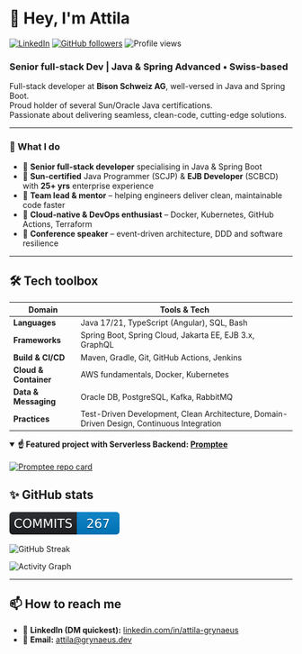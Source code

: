 # 👋 Hey, I'm Attila

[![LinkedIn](https://img.shields.io/badge/LinkedIn--blue?logo=linkedin&logoColor=white)](https://www.linkedin.com/in/attila-grynaeus)
[![GitHub followers](https://img.shields.io/github/followers/attilagrynaeus?label=Follow&style=social)](https://github.com/attilagrynaeus)
![Profile views](https://komarev.com/ghpvc/?username=attila-grynaeus&style=flat)

### Senior full-stack Dev&nbsp;|&nbsp;Java & Spring Advanced • Swiss-based

Full-stack developer at **Bison Schweiz AG**, well-versed in Java and Spring Boot.  
Proud holder of several Sun/Oracle Java certifications.  
Passionate about delivering seamless, clean-code, cutting-edge solutions.

---

### 🔑  What I do

- 🔹 **Senior full-stack developer** specialising in Java & Spring Boot  
- 🔹 **Sun-certified** Java Programmer (SCJP) & **EJB Developer** (SCBCD) with **25+ yrs** enterprise experience  
- 🔹 **Team lead & mentor** – helping engineers deliver clean, maintainable code faster  
- 🔹 **Cloud-native & DevOps enthusiast** – Docker, Kubernetes, GitHub Actions, Terraform  
- 🔹 **Conference speaker** – event-driven architecture, DDD and software resilience  

---

## 🛠 Tech toolbox

| Domain | Tools & Tech |
| ------ | ------------ |
| **Languages** | Java 17/21, TypeScript (Angular), SQL, Bash |
| **Frameworks** | Spring Boot, Spring Cloud, Jakarta EE, EJB 3.x, GraphQL |
| **Build & CI/CD** | Maven, Gradle, Git, GitHub Actions, Jenkins |
| **Cloud & Container** | AWS fundamentals, Docker, Kubernetes |
| **Data & Messaging** | Oracle DB, PostgreSQL, Kafka, RabbitMQ |
| **Practices** | Test-Driven Development, Clean Architecture, Domain-Driven Design, Continuous Integration |


<details open>
  <summary><strong>☝️ Featured project with Serverless Backend: <a href="https://github.com/attilagrynaeus/Promptee">Promptee</a></strong></summary>

  <br/>

  <a href="https://github.com/attilagrynaeus/Promptee">
    <img src="https://github-readme-stats.vercel.app/api/pin/?username=attilagrynaeus&repo=Promptee&theme=github_dark&hide_border=true" alt="Promptee repo card">
  </a>
</details>



## ✨ GitHub stats


<img src="badges/commits.svg" height="40">

![GitHub Streak](https://github-readme-streak-stats.herokuapp.com/?user=attilagrynaeus&theme=dark&hide_border=true)


![Activity Graph](https://github-readme-activity-graph.vercel.app/graph?username=attilagrynaeus&theme=github-dark&hide_border=true&area=true)

---


## 📫 How to reach me

- 💼 **LinkedIn (DM quickest):** [linkedin.com/in/attila-grynaeus](https://www.linkedin.com/in/attila-grynaeus)  
- 📧 **Email:** [attila@grynaeus.dev](mailto:attila@grynaeus.dev)

